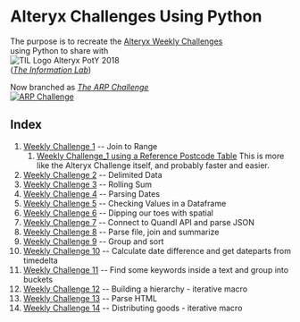 # Alteryx Challenges Using Python
The purpose is to recreate the [Alteryx Weekly Challenges](https://community.alteryx.com/t5/Weekly-Challenge/Weekly-Challenge-Index-amp-Welcome/td-p/48275)  
using Python to share with  
![TIL Logo Alteryx PotY 2018](https://www.theinformationlab.co.uk/wp-content/uploads/2016/01/Alteryx-PotY-Colour@0.5x-e1528189341933.png)  
(*[The Information Lab](https://theinformationlab.co.uk/)*)

Now branched as [_The ARP Challenge_](https://github.com/The-ARP-Challenge/Challenges)  
[![ARP Challenge](https://avatars0.githubusercontent.com/u/42900357?s=400&u=28e0f630142a4c68cbde7316db1f9914801d2be6&v=4)](https://github.com/The-ARP-Challenge/Challenges)  

## Index

1. [Weekly Challenge 1](WC_01.ipynb) -- Join to Range  
    1. [Weekly Challenge_1 using a Reference Postcode Table](WC_01-with_master_range.ipynb) This is more like the Alteryx Challenge itself, and probably faster and easier.  
1. [Weekly Challenge 2](WC_02.ipynb) -- Delimited Data  
1. [Weekly Challenge 3](WC_03.ipynb) -- Rolling Sum  
1. [Weekly Challenge 4](WC_04.ipynb) -- Parsing Dates  
1. [Weekly Challenge 5](WC_05.ipynb) -- Checking Values in a Dataframe    
1. [Weekly Challenge 6](WC_06.ipynb) -- Dipping our toes with spatial    
1. [Weekly Challenge 7](WC_07.ipynb) -- Connect to Quandl API and parse JSON  
1. [Weekly Challenge 8](WC_08.ipynb) -- Parse file, join and summarize         
1. [Weekly Challenge 9](WC_09.ipynb) -- Group and sort             
1. [Weekly Challenge 10](WC_10.ipynb) -- Calculate date difference and get dateparts from timedelta           
1. [Weekly Challenge 11](WC_11.ipynb) -- Find some keywords inside a text and group into buckets 
1. [Weekly Challenge 12](WC_12.ipynb) -- Building a hierarchy - iterative macro  
1. [Weekly Challenge 13](WC_13.ipynb) -- Parse HTML  
1. [Weekly Challenge 14](WC_14.ipynb) -- Distributing goods - iterative macro  

